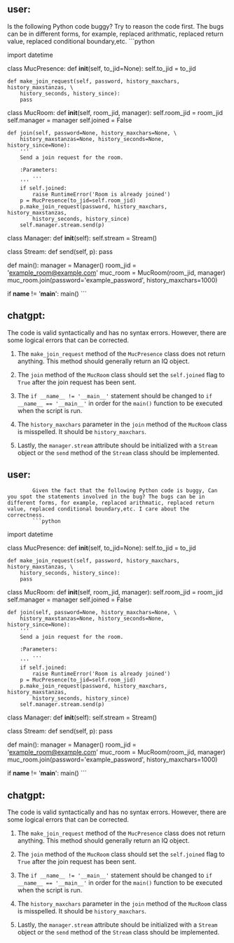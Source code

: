 

## user: 

Is the following Python code buggy? Try to reason the code first. The bugs can be in different forms, for example, replaced arithmatic, replaced return value, replaced conditional boundary,etc.
            ```python
            




























import datetime

class MucPresence:
    def __init__(self, to_jid=None):
        self.to_jid = to_jid
    
    def make_join_request(self, password, history_maxchars, history_maxstanzas, \
        history_seconds, history_since):
        pass

class MucRoom:
    def __init__(self, room_jid, manager):
        self.room_jid = room_jid
        self.manager = manager
        self.joined = False
    
    def join(self, password=None, history_maxchars=None, \
        history_maxstanzas=None, history_seconds=None, history_since=None):
        '''
        Send a join request for the room.

        :Parameters:
            ...
        '''
        if self.joined:
            raise RuntimeError('Room is already joined')
        p = MucPresence(to_jid=self.room_jid)
        p.make_join_request(password, history_maxchars, history_maxstanzas, 
            history_seconds, history_since)
        self.manager.stream.send(p)

class Manager:
    def __init__(self):
        self.stream = Stream()

class Stream:
    def send(self, p):
        pass

def main():
    manager = Manager()
    room_jid = 'example_room@example.com'
    muc_room = MucRoom(room_jid, manager)
    muc_room.join(password='example_password', history_maxchars=1000)

if __name__ != '__main__':
    main()
            ```
            

## chatgpt: 

The code is valid syntactically and has no syntax errors. However, there are some logical errors that can be corrected.

1. The `make_join_request` method of the `MucPresence` class does not return anything. This method should generally return an IQ object.

2. The `join` method of the `MucRoom` class should set the `self.joined` flag to `True` after the join request has been sent.

3. The `if __name__ != '__main__'` statement should be changed to `if __name__ == '__main__'` in order for the `main()` function to be executed when the script is run.

4. The `history_maxchars` parameter in the `join` method of the `MucRoom` class is misspelled. It should be `history_maxchars`.

5. Lastly, the `manager.stream` attribute should be initialized with a `Stream` object or the `send` method of the `Stream` class should be implemented.

## user: 


            Given the fact that the following Python code is buggy, Can you spot the statements involved in the bug? The bugs can be in different forms, for example, replaced arithmatic, replaced return value, replaced conditional boundary,etc. I care about the correctness.
            ```python
            




























import datetime

class MucPresence:
    def __init__(self, to_jid=None):
        self.to_jid = to_jid
    
    def make_join_request(self, password, history_maxchars, history_maxstanzas, \
        history_seconds, history_since):
        pass

class MucRoom:
    def __init__(self, room_jid, manager):
        self.room_jid = room_jid
        self.manager = manager
        self.joined = False
    
    def join(self, password=None, history_maxchars=None, \
        history_maxstanzas=None, history_seconds=None, history_since=None):
        '''
        Send a join request for the room.

        :Parameters:
            ...
        '''
        if self.joined:
            raise RuntimeError('Room is already joined')
        p = MucPresence(to_jid=self.room_jid)
        p.make_join_request(password, history_maxchars, history_maxstanzas, 
            history_seconds, history_since)
        self.manager.stream.send(p)

class Manager:
    def __init__(self):
        self.stream = Stream()

class Stream:
    def send(self, p):
        pass

def main():
    manager = Manager()
    room_jid = 'example_room@example.com'
    muc_room = MucRoom(room_jid, manager)
    muc_room.join(password='example_password', history_maxchars=1000)

if __name__ != '__main__':
    main()
            ```
            

## chatgpt: 

The code is valid syntactically and has no syntax errors. However, there are some logical errors that can be corrected.

1. The `make_join_request` method of the `MucPresence` class does not return anything. This method should generally return an IQ object.

2. The `join` method of the `MucRoom` class should set the `self.joined` flag to `True` after the join request has been sent.

3. The `if __name__ != '__main__'` statement should be changed to `if __name__ == '__main__'` in order for the `main()` function to be executed when the script is run.

4. The `history_maxchars` parameter in the `join` method of the `MucRoom` class is misspelled. It should be `history_maxchars`.

5. Lastly, the `manager.stream` attribute should be initialized with a `Stream` object or the `send` method of the `Stream` class should be implemented.